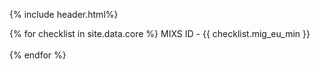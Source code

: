{% include header.html%}

{% for checklist in site.data.core %}
MIXS ID - {{ checklist.mig_eu_min }}
<br>		
{% endfor %}
